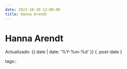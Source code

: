 ```yaml
---
date: 2023-10-20 12:00:00
title: Hanna Arendt
---
```


# Hanna Arendt

Actualizado: {{ date | date: '%Y-%m-%d' }} { .post-date }

tags::
